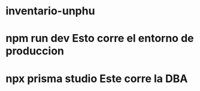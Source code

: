 # inventario-unphu
# npm run dev Esto corre el entorno de produccion
# npx prisma studio Este corre la DBA
